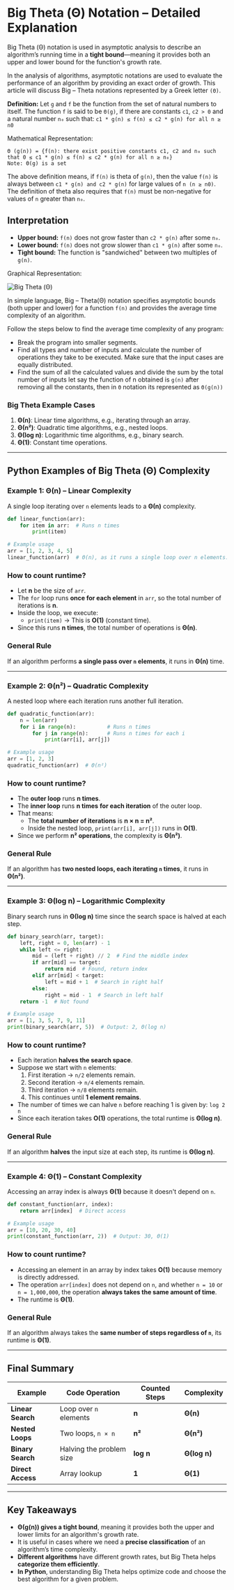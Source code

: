 # Big Theta (Θ) Notation – Detailed Explanation

Big Theta (Θ) notation is used in asymptotic analysis to describe an algorithm’s running time in a **tight bound**—meaning it provides both an upper and lower bound for the function's growth rate.

In the analysis of algorithms, asymptotic notations are used to evaluate the performance of an algorithm by providing an exact order of growth. This article will discuss Big – Theta notations represented by a Greek letter `(Θ)`.

**Definition:** Let `g` and `f` be the function from the set of natural numbers to itself. The function `f` is said to be `Θ(g)`, if there are constants `c1`, `c2 > 0` and a natural number `n₀` such that: `c1 * g(n) ≤ f(n) ≤ c2 * g(n) for all n ≥ n0`

Mathematical Representation:

```text
Θ (g(n)) = {f(n): there exist positive constants c1, c2 and n₀ such that 0 ≤ c1 * g(n) ≤ f(n) ≤ c2 * g(n) for all n ≥ n₀}
Note: Θ(g) is a set
```

The above definition means, if `f(n)` is theta of `g(n)`, then the value `f(n)` is always between `c1 * g(n) and c2 * g(n)` for large values of `n (n ≥ n0)`. The definition of theta also requires that `f(n)` must be non-negative for values of `n` greater than `n₀`.

## **Interpretation**

- **Upper bound:** `f(n)` does not grow faster than `c2 * g(n)` after some `n₀`.
- **Lower bound:** `f(n)` does not grow slower than `c1 * g(n)` after some `n₀`.
- **Tight bound:** The function is "sandwiched" between two multiples of `g(n)`.

Graphical Representation:

![Big Theta (Θ)](./images_of_bt/big_theta.webp)

In simple language, Big – Theta(Θ) notation specifies asymptotic bounds (both upper and lower) for a function `f(n)` and provides the average time complexity of an algorithm.

Follow the steps below to find the average time complexity of any program:

- Break the program into smaller segments.
- Find all types and number of inputs and calculate the number of operations they take to be executed. Make sure that the input cases are equally distributed.
- Find the sum of all the calculated values and divide the sum by the total number of inputs let say the function of n obtained is `g(n)` after removing all the constants, then in `Θ` notation its represented as `Θ(g(n))`

### **Big Theta Example Cases**

1. **Θ(n)**: Linear time algorithms, e.g., iterating through an array.
2. **Θ(n²)**: Quadratic time algorithms, e.g., nested loops.
3. **Θ(log n)**: Logarithmic time algorithms, e.g., binary search.
4. **Θ(1)**: Constant time operations.

---

## **Python Examples of Big Theta (Θ) Complexity**

### **Example 1: Θ(n) – Linear Complexity**

A single loop iterating over `n` elements leads to a **Θ(n)** complexity.

```python
def linear_function(arr):
    for item in arr:  # Runs n times
        print(item)    

# Example usage
arr = [1, 2, 3, 4, 5]
linear_function(arr)  # Θ(n), as it runs a single loop over n elements.
```

### **How to count runtime?**

- Let **n** be the size of `arr`.
- The `for` loop runs **once for each element** in `arr`, so the total number of iterations is **n**.
- Inside the loop, we execute:
  - `print(item)` → This is **O(1)** (constant time).
- Since this runs **n times**, the total number of operations is **Θ(n)**.

### **General Rule**

If an algorithm performs **a single pass over `n` elements**, it runs in **Θ(n)** time.

---

### **Example 2: Θ(n²) – Quadratic Complexity**

A nested loop where each iteration runs another full iteration.

```python
def quadratic_function(arr):
    n = len(arr)
    for i in range(n):          # Runs n times
        for j in range(n):      # Runs n times for each i
            print(arr[i], arr[j])

# Example usage
arr = [1, 2, 3]
quadratic_function(arr)  # Θ(n²)
```

### **How to count runtime?**

- The **outer loop** runs **n times**.
- The **inner loop** runs **n times** **for each iteration** of the outer loop.
- That means:
  - The **total number of iterations** is **n × n = n²**.
  - Inside the nested loop, `print(arr[i], arr[j])` runs in **O(1)**.
- Since we perform **n² operations**, the complexity is **Θ(n²)**.

### **General Rule**

If an algorithm has **two nested loops, each iterating `n` times**, it runs in **Θ(n²)**.

---

### **Example 3: Θ(log n) – Logarithmic Complexity**

Binary search runs in **Θ(log n)** time since the search space is halved at each step.

```python
def binary_search(arr, target):
    left, right = 0, len(arr) - 1
    while left <= right:
        mid = (left + right) // 2  # Find the middle index
        if arr[mid] == target:
            return mid  # Found, return index
        elif arr[mid] < target:
            left = mid + 1  # Search in right half
        else:
            right = mid - 1  # Search in left half
    return -1  # Not found

# Example usage
arr = [1, 3, 5, 7, 9, 11]
print(binary_search(arr, 5))  # Output: 2, Θ(log n)
```

### **How to count runtime?**

- Each iteration **halves the search space**.
- Suppose we start with `n` elements:
  1. First iteration → `n/2` elements remain.
  2. Second iteration → `n/4` elements remain.
  3. Third iteration → `n/8` elements remain.
  4. This continues until **1 element remains**.
- The number of times we can halve `n` before reaching 1 is given by: `log 2 n`
- Since each iteration takes **O(1)** operations, the total runtime is **Θ(log n)**.

### **General Rule**

If an algorithm **halves** the input size at each step, its runtime is **Θ(log n)**.

---

### **Example 4: Θ(1) – Constant Complexity**

Accessing an array index is always **Θ(1)** because it doesn't depend on `n`.

```python
def constant_function(arr, index):
    return arr[index]  # Direct access

# Example usage
arr = [10, 20, 30, 40]
print(constant_function(arr, 2))  # Output: 30, Θ(1)
```

### **How to count runtime?**

- Accessing an element in an array by index takes **O(1)** because memory is directly addressed.
- The operation `arr[index]` does not depend on `n`, and whether `n = 10` or `n = 1,000,000`, the operation **always takes the same amount of time**.
- The runtime is **Θ(1)**.

### **General Rule**

If an algorithm always takes the **same number of steps regardless of `n`**, its runtime is **Θ(1)**.

---

## **Final Summary**

| Example | Code Operation | Counted Steps | Complexity |
|---------|--------------|--------------|-------------|
| **Linear Search** | Loop over `n` elements | **n** | **Θ(n)** |
| **Nested Loops** | Two loops, `n × n` | **n²** | **Θ(n²)** |
| **Binary Search** | Halving the problem size | **log n** | **Θ(log n)** |
| **Direct Access** | Array lookup | **1** | **Θ(1)** |

---

## **Key Takeaways**

- **Θ(g(n)) gives a tight bound**, meaning it provides both the upper and lower limits for an algorithm's growth rate.
- It is useful in cases where we need a **precise classification** of an algorithm’s time complexity.
- **Different algorithms** have different growth rates, but Big Theta helps **categorize them efficiently**.
- **In Python**, understanding Big Theta helps optimize code and choose the best algorithm for a given problem.
